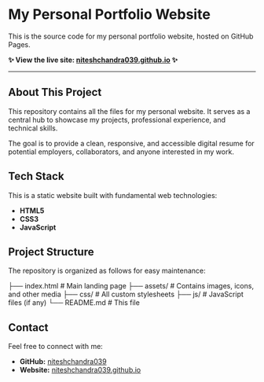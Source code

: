 # My Personal Portfolio Website

This is the source code for my personal portfolio website, hosted on GitHub Pages.

**✨ View the live site: [niteshchandra039.github.io](https://niteshchandra039.github.io/) ✨**

---

## About This Project

This repository contains all the files for my personal website. It serves as a central hub to showcase my projects, professional experience, and technical skills. 

The goal is to provide a clean, responsive, and accessible digital resume for potential employers, collaborators, and anyone interested in my work.

## Tech Stack

This is a static website built with fundamental web technologies:

*   **HTML5**
*   **CSS3**
*   **JavaScript**

## Project Structure

The repository is organized as follows for easy maintenance:

├── index.html # Main landing page
├── assets/ # Contains images, icons, and other media
├── css/ # All custom stylesheets
├── js/ # JavaScript files (if any)
└── README.md # This file

## Contact

Feel free to connect with me:

*   **GitHub:** [niteshchandra039](https://github.com/niteshchandra039)
*   **Website:** [niteshchandra039.github.io](https://niteshchandra039.github.io/)
